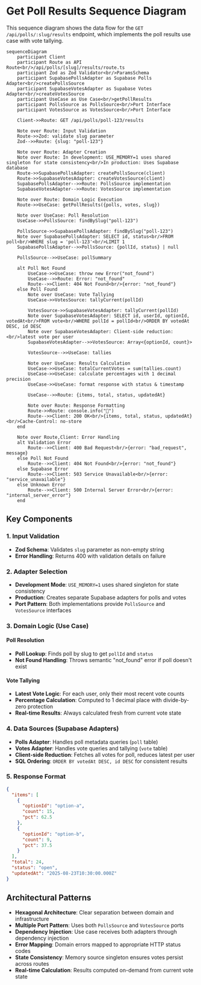 # Get Poll Results Sequence Diagram

This sequence diagram shows the data flow for the `GET /api/polls/:slug/results` endpoint, which implements the poll results use case with vote tallying.

```mermaid
sequenceDiagram
    participant Client
    participant Route as API Route<br/>/api/polls/[slug]/results/route.ts
    participant Zod as Zod Validator<br/>ParamsSchema
    participant SupabasePollsAdapter as Supabase Polls Adapter<br/>createPollsSource
    participant SupabaseVotesAdapter as Supabase Votes Adapter<br/>createVotesSource
    participant UseCase as Use Case<br/>getPollResults
    participant PollsSource as PollsSource<br/>Port Interface
    participant VotesSource as VotesSource<br/>Port Interface

    Client->>Route: GET /api/polls/poll-123/results

    Note over Route: Input Validation
    Route->>Zod: validate slug parameter
    Zod-->>Route: {slug: "poll-123"}

    Note over Route: Adapter Creation
    Note over Route: In development: USE_MEMORY=1 uses shared singleton for state consistency<br/>In production: Uses Supabase database
    Route->>SupabasePollsAdapter: createPollsSource(client)
    Route->>SupabaseVotesAdapter: createVotesSource(client)
    SupabasePollsAdapter-->>Route: PollsSource implementation
    SupabaseVotesAdapter-->>Route: VotesSource implementation

    Note over Route: Domain Logic Execution
    Route->>UseCase: getPollResults({polls, votes, slug})

    Note over UseCase: Poll Resolution
    UseCase->>PollsSource: findBySlug("poll-123")

    PollsSource->>SupabasePollsAdapter: findBySlug("poll-123")
    Note over SupabasePollsAdapter: SELECT id, status<br/>FROM poll<br/>WHERE slug = 'poll-123'<br/>LIMIT 1
    SupabasePollsAdapter-->>PollsSource: {pollId, status} | null

    PollsSource-->>UseCase: pollSummary

    alt Poll Not Found
        UseCase->>UseCase: throw new Error("not_found")
        UseCase-->>Route: Error: "not_found"
        Route-->>Client: 404 Not Found<br/>{error: "not_found"}
    else Poll Found
        Note over UseCase: Vote Tallying
        UseCase->>VotesSource: tallyCurrent(pollId)

        VotesSource->>SupabaseVotesAdapter: tallyCurrent(pollId)
        Note over SupabaseVotesAdapter: SELECT id, userId, optionId, votedAt<br/>FROM vote<br/>WHERE pollId = pollId<br/>ORDER BY votedAt DESC, id DESC
        Note over SupabaseVotesAdapter: Client-side reduction:<br/>latest vote per user
        SupabaseVotesAdapter-->>VotesSource: Array<{optionId, count}>

        VotesSource-->>UseCase: tallies

        Note over UseCase: Results Calculation
        UseCase->>UseCase: totalCurrentVotes = sum(tallies.count)
        UseCase->>UseCase: calculate percentages with 1 decimal precision
        UseCase->>UseCase: format response with status & timestamp

        UseCase-->>Route: {items, total, status, updatedAt}

        Note over Route: Response Formatting
        Route->>Route: console.info("🎉")
        Route-->>Client: 200 OK<br/>{items, total, status, updatedAt}<br/>Cache-Control: no-store
    end

    Note over Route,Client: Error Handling
    alt Validation Error
        Route-->>Client: 400 Bad Request<br/>{error: "bad_request", message}
    else Poll Not Found
        Route-->>Client: 404 Not Found<br/>{error: "not_found"}
    else Supabase Error
        Route-->>Client: 503 Service Unavailable<br/>{error: "service_unavailable"}
    else Unknown Error
        Route-->>Client: 500 Internal Server Error<br/>{error: "internal_server_error"}
    end
```

## Key Components

### 1. Input Validation

- **Zod Schema**: Validates `slug` parameter as non-empty string
- **Error Handling**: Returns 400 with validation details on failure

### 2. Adapter Selection

- **Development Mode**: `USE_MEMORY=1` uses shared singleton for state consistency
- **Production**: Creates separate Supabase adapters for polls and votes
- **Port Pattern**: Both implementations provide `PollsSource` and `VotesSource` interfaces

### 3. Domain Logic (Use Case)

#### Poll Resolution

- **Poll Lookup**: Finds poll by slug to get `pollId` and `status`
- **Not Found Handling**: Throws semantic "not_found" error if poll doesn't exist

#### Vote Tallying

- **Latest Vote Logic**: For each user, only their most recent vote counts
- **Percentage Calculation**: Computed to 1 decimal place with divide-by-zero protection
- **Real-time Results**: Always calculated fresh from current vote state

### 4. Data Sources (Supabase Adapters)

- **Polls Adapter**: Handles poll metadata queries (`poll` table)
- **Votes Adapter**: Handles vote queries and tallying (`vote` table)
- **Client-side Reduction**: Fetches all votes for poll, reduces latest per user
- **SQL Ordering**: `ORDER BY votedAt DESC, id DESC` for consistent results

### 5. Response Format

```json
{
  "items": [
    {
      "optionId": "option-a",
      "count": 15,
      "pct": 62.5
    },
    {
      "optionId": "option-b",
      "count": 9,
      "pct": 37.5
    }
  ],
  "total": 24,
  "status": "open",
  "updatedAt": "2025-08-23T10:30:00.000Z"
}
```

## Architectural Patterns

- **Hexagonal Architecture**: Clear separation between domain and infrastructure
- **Multiple Port Pattern**: Uses both `PollsSource` and `VotesSource` ports
- **Dependency Injection**: Use case receives both adapters through dependency injection
- **Error Mapping**: Domain errors mapped to appropriate HTTP status codes
- **State Consistency**: Memory source singleton ensures votes persist across routes
- **Real-time Calculation**: Results computed on-demand from current vote state
